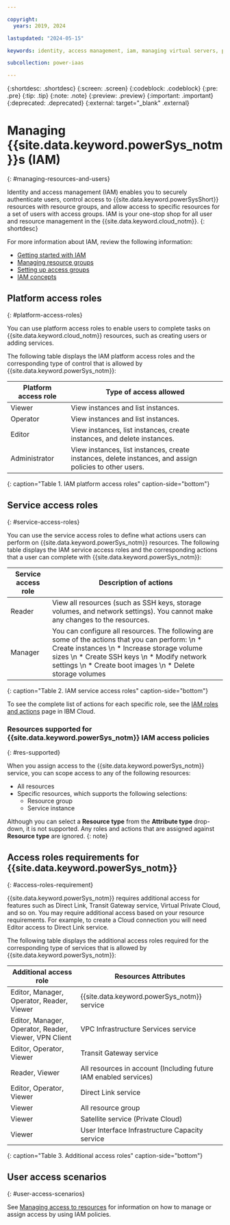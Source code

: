 ```yaml
---

copyright:
  years: 2019, 2024

lastupdated: "2024-05-15"

keywords: identity, access management, iam, managing virtual servers, platform access roles, user access scenarios

subcollection: power-iaas

---
```



{:shortdesc: .shortdesc}
{:screen: .screen}
{:codeblock: .codeblock}
{:pre: .pre}
{:tip: .tip}
{:note: .note}
{:preview: .preview}
{:important: .important}
{:deprecated: .deprecated}
{:external: target="_blank" .external}

# Managing {{site.data.keyword.powerSys_notm}}s (IAM)
{: #managing-resources-and-users}

Identity and access management (IAM) enables you to securely authenticate users, control access to {{site.data.keyword.powerSysShort}} resources with resource groups, and allow access to specific resources for a set of users with access groups. IAM is your one-stop shop for all user and resource management in the {{site.data.keyword.cloud_notm}}.
{: shortdesc}

For more information about IAM, review the following information:

- [Getting started with IAM](/docs/account?topic=account-access-getstarted)
- [Managing resource groups](/docs/account?topic=account-rgs)
- [Setting up access groups](/docs/account?topic=account-groups)
- [IAM concepts](/docs/account?topic=account-iamoverview)

## Platform access roles
{: #platform-access-roles}

You can use platform access roles to enable users to complete tasks on {{site.data.keyword.cloud_notm}} resources, such as creating users or adding services.

The following table displays the IAM platform access roles and the corresponding type of control that is allowed by {{site.data.keyword.powerSys_notm}}:

| Platform access role | Type of access allowed                                                                                  |
| -------------------- | ------------------------------------------------------------------------------------------------------- |
| Viewer               | View instances and list instances.                                                                      |
| Operator             | View instances and list instances.                                                                      |
| Editor               | View instances, list instances, create instances, and delete instances.                                 |
| Administrator        | View instances, list instances, create instances, delete instances, and assign policies to other users. |
{: caption="Table 1. IAM platform access roles" caption-side="bottom"}

## Service access roles
{: #service-access-roles}

You can use the service access roles to define what actions users can perform on {{site.data.keyword.powerSys_notm}} resources. The following table displays the IAM service access roles and the corresponding actions that a user can complete with {{site.data.keyword.powerSys_notm}}:

| Service access role | Description of actions |
|-----------|-------------------------|
| Reader | View all resources (such as SSH keys, storage volumes, and network settings). You cannot make any changes to the resources. |
| Manager | You can configure all resources. The following are some of the actions that you can perform: \n * Create instances \n * Increase storage volume sizes \n * Create SSH keys \n * Modify network settings \n * Create boot images \n * Delete storage volumes |
{: caption="Table 2. IAM service access roles" caption-side="bottom"}

To see the complete list of actions for each specific role, see the [IAM roles and actions](/docs/account?topic=account-iam-service-roles-actions#power-iaas-roles) page in IBM Cloud.

### Resources supported for {{site.data.keyword.powerSys_notm}} IAM access policies
{: #res-supported}

When you assign access to the {{site.data.keyword.powerSys_notm}} service, you can scope access to any of the following resources:
- All resources
- Specific resources, which supports the following selections:
    - Resource group
    - Service instance
  
Although you can select a **Resource type** from the **Attribute type** drop-down, it is not supported. Any roles and actions that are assigned against **Resource type** are ignored.
{: note}

## Access roles requirements for {{site.data.keyword.powerSys_notm}}
{: #access-roles-requirement}

{{site.data.keyword.powerSys_notm}} requires additional access for features such as Direct Link, Transit Gateway service, Virtual Private Cloud, and so on. You may require additional access based on your resource requirements. For example, to create a Cloud connection you will need Editor access to Direct Link service.

The following table displays the additional access roles required for the corresponding type of services that is allowed by {{site.data.keyword.powerSys_notm}}:

| Additional access role | Resources Attributes                                                                                  |
| ---------------------- | ----------------------------------------------------------------------------------------------------- |
| Editor, Manager, Operator, Reader, Viewer               | {{site.data.keyword.powerSys_notm}} service                          |
| Editor, Manager, Operator, Reader, Viewer, VPN Client   | VPC Infrastructure Services service                                  |
| Editor, Operator, Viewer                                | Transit Gateway service                                              |
| Reader, Viewer                                          | All resources in account (Including future IAM enabled services)     |
| Editor, Operator, Viewer                                | Direct Link service                                                  |
| Viewer                                                  | All resource group                                                   |
| Viewer                                                  | Satellite service (Private Cloud)                                    |
| Viewer                                                  | User Interface Infrastructure Capacity service            |                                                   
{: caption="Table 3. Additional access roles" caption-side="bottom"}

## User access scenarios
{: #user-access-scenarios}

See [Managing access to resources](/docs/iam?topic=iam-iammanidaccser) for information on how to manage or assign access by using IAM policies.
